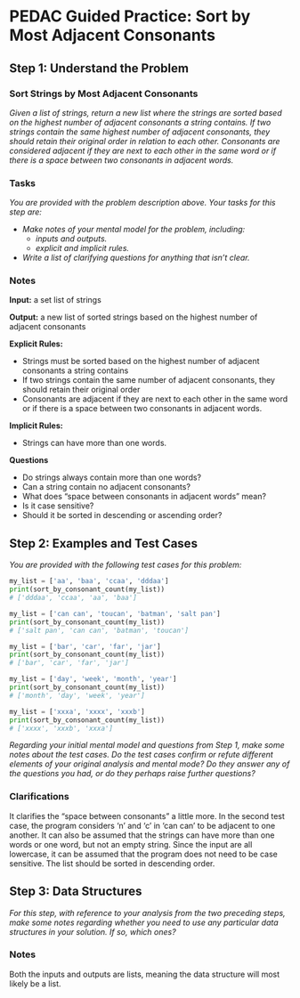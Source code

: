 # PEDAC Guided Practice: Sort by Most Adjacent Consonants

## Step 1: Understand the Problem

### Sort Strings by Most Adjacent Consonants

*Given a list of strings, return a new list where the strings are sorted based on the highest number of adjacent consonants a string contains. If two strings contain the same highest number of adjacent consonants, they should retain their original order in relation to each other. Consonants are considered adjacent if they are next to each other in the same word or if there is a space between two consonants in adjacent words.*

### Tasks

*You are provided with the problem description above. Your tasks for this step are:*

- *Make notes of your mental model for the problem, including:*
  - *inputs and outputs.*
  - *explicit and implicit rules.*
- *Write a list of clarifying questions for anything that isn’t clear.*

### Notes

**Input:** a set list of strings

**Output:** a new list of sorted strings based on the highest number of adjacent consonants

**Explicit Rules:**

- Strings must be sorted based on the highest number of adjacent consonants a string contains
- If two strings contain the same number of adjacent consonants, they should retain their original order
- Consonants are adjacent if they are next to each other in the same word or if there is a space between two consonants in adjacent words.

**Implicit Rules:**

- Strings can have more than one words.

**Questions**

- Do strings always contain more than one words?
- Can a string contain no adjacent consonants?
- What does “space between consonants in adjacent words” mean?
- Is it case sensitive?
- Should it be sorted in descending or ascending order?

## Step 2: Examples and Test Cases

*You are provided with the following test cases for this problem:*

```python
my_list = ['aa', 'baa', 'ccaa', 'dddaa']
print(sort_by_consonant_count(my_list))
# ['dddaa', 'ccaa', 'aa', 'baa']

my_list = ['can can', 'toucan', 'batman', 'salt pan']
print(sort_by_consonant_count(my_list))
# ['salt pan', 'can can', 'batman', 'toucan']

my_list = ['bar', 'car', 'far', 'jar']
print(sort_by_consonant_count(my_list))
# ['bar', 'car', 'far', 'jar']

my_list = ['day', 'week', 'month', 'year']
print(sort_by_consonant_count(my_list))
# ['month', 'day', 'week', 'year']

my_list = ['xxxa', 'xxxx', 'xxxb']
print(sort_by_consonant_count(my_list))
# ['xxxx', 'xxxb', 'xxxa']
```

*Regarding your initial mental model and questions from Step 1, make some notes about the test cases. Do the test cases confirm or refute different elements of your original analysis and mental mode? Do they answer any of the questions you had, or do they perhaps raise further questions?*

### Clarifications

It clarifies the “space between consonants” a little more. In the second test case, the program considers ‘n’ and ‘c’ in ‘can can’ to be adjacent to one another. It can also be assumed that the strings can have more than one words or one word, but not an empty string. Since the input are all lowercase, it can be assumed that the program does not need to be case sensitive. The list should be sorted in descending order.

## Step 3: Data Structures

*For this step, with reference to your analysis from the two preceding steps, make some notes regarding whether you need to use any particular data structures in your solution. If so, which ones?*

### Notes

Both the inputs and outputs are lists, meaning the data structure will most likely be a list.

## 